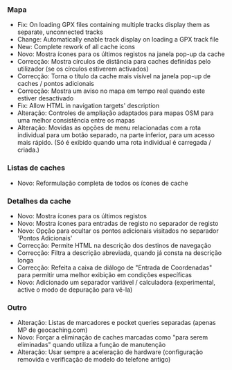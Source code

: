 ### Mapa
- Fix: On loading GPX files containing multiple tracks display them as separate, unconnected tracks
- Change: Automatically enable track display on loading a GPX track file
- New: Complete rework of all cache icons
- Novo: Mostra ícones para os últimos registos na janela pop-up da cache
- Correcção: Mostra círculos de distância para caches definidas pelo utilizador (se os círculos estiverem activados)
- Correcção: Torna o título da cache mais visível na janela pop-up de caches / pontos adicionais
- Correcção: Mostra um aviso no mapa em tempo real quando este estiver desactivado
- Fix: Allow HTML in navigation targets' description
- Alteração: Controles de ampliação adaptados para mapas OSM para uma melhor consistência entre os mapas
- Alteração: Movidas as opções de menu relacionadas com a rota individual para um botão separado, na parte inferior, para um acesso mais rápido. (Só é exibido quando uma rota individual é carregada / criada.)

### Listas de caches
- Novo: Reformulação completa de todos os ícones de cache

### Detalhes da cache
- Novo: Mostra ícones para os últimos registos
- Novo: Mostra ícones para entradas de registo no separador de registo
- Novo: Opção para ocultar os pontos adicionais visitados no separador 'Pontos Adicionais'
- Correcção: Permite HTML na descrição dos destinos de navegação
- Correcção: Filtra a descrição abreviada, quando já consta na descrição longa
- Correcção: Refeita a caixa de diálogo de "Entrada de Coordenadas" para permitir uma melhor exibição em condições específicas
- Novo: Adicionado um separador variável / calculadora (experimental, active o modo de depuração para vê-la)

### Outro
- Alteração: Listas de marcadores e pocket queries separadas (apenas MP de geocaching.com)
- Novo: Forçar a eliminação de caches marcadas como "para serem eliminadas" quando utiliza a função de manutenção
- Alteração: Usar sempre a aceleração de hardware (configuração removida e verificação de modelo do telefone antigo)
